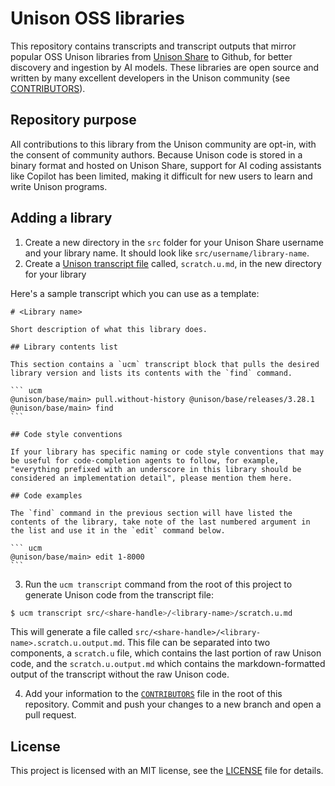# Unison OSS libraries

This repository contains transcripts and transcript outputs that mirror popular OSS Unison libraries from [Unison Share](https://share.unison-lang.org/) to Github, for better discovery and ingestion by AI models. These libraries are open source and written by many excellent developers in the Unison community (see [CONTRIBUTORS](./CONTRIBUTORS.md)).

## Repository purpose

All contributions to this library from the Unison community are opt-in, with the consent of community authors. Because Unison code is stored in a binary format and hosted on Unison Share, support for AI coding assistants like Copilot has been limited, making it difficult for new users to learn and write Unison programs.

## Adding a library

1. Create a new directory in the `src` folder for your Unison Share username and your library name. It should look like `src/username/library-name`.
2. Create a [Unison transcript file](https://www.unison-lang.org/docs/tooling/transcripts/) called, `scratch.u.md`, in the new directory for your library

Here's a sample transcript which you can use as a template:

`````
# <Library name>

Short description of what this library does.

## Library contents list

This section contains a `ucm` transcript block that pulls the desired library version and lists its contents with the `find` command.

``` ucm
@unison/base/main> pull.without-history @unison/base/releases/3.28.1
@unison/base/main> find
```

## Code style conventions

If your library has specific naming or code style conventions that may be useful for code-completion agents to follow, for example, "everything prefixed with an underscore in this library should be considered an implementation detail", please mention them here.

## Code examples

The `find` command in the previous section will have listed the contents of the library, take note of the last numbered argument in the list and use it in the `edit` command below.

``` ucm
@unison/base/main> edit 1-8000
```

`````

3. Run the `ucm transcript` command from the root of this project to generate Unison code from the transcript file:

``` bash
$ ucm transcript src/<share-handle>/<library-name>/scratch.u.md
```

This will generate a file called `src/<share-handle>/<library-name>.scratch.u.output.md`. This file can be separated into two components, a `scratch.u` file, which contains the last portion of raw Unison code, and the `scratch.u.output.md` which contains the markdown-formatted output of the transcript without the raw Unison code.

4. Add your information to the [`CONTRIBUTORS`](./CONTRIBUTORS) file in the root of this repository. Commit and push your changes to a new branch and open a pull request.

## License

This project is licensed with an MIT license, see the [LICENSE](./LICENSE) file for details.
